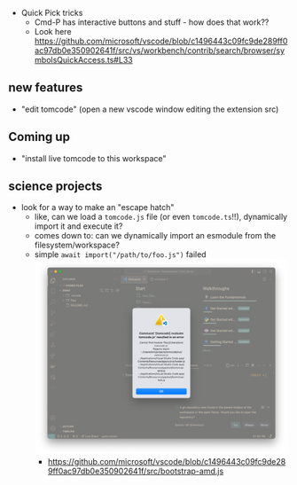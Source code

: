 - Quick Pick tricks
  - Cmd-P has interactive buttons and stuff - how does that work??
  - Look here https://github.com/microsoft/vscode/blob/c1496443c09fc9de289ff0ac97db0e350902641f/src/vs/workbench/contrib/search/browser/symbolsQuickAccess.ts#L33

## new features

- "edit tomcode" (open a new vscode window editing the extension src)

## Coming up

- "install live tomcode to this workspace"

## science projects

- look for a way to make an "escape hatch"
  - like, can we load a `tomcode.js` file (or
    even `tomcode.ts`!!), dynamically import
    it and execute it?
  - comes down to: can we dynamically import
    an esmodule from the filesystem/workspace?
  - simple `await import("/path/to/foo.js")` failed ![screenshot](<Screenshot 2024-01-12 at 1.05.25 PM.png>)
    - https://github.com/microsoft/vscode/blob/c1496443c09fc9de289ff0ac97db0e350902641f/src/bootstrap-amd.js
